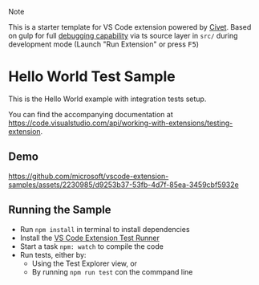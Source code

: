> [!NOTE]
> This is a starter template for VS Code extension powered by [Civet](https://civet.dev/). Based on gulp for full [debugging capability](https://code.visualstudio.com/docs/editor/debugging) via ts source layer in `src/` during development mode (Launch "Run Extension" or press <kbd>F5</kbd>)

# Hello World Test Sample

This is the Hello World example with integration tests setup.

You can find the accompanying documentation at https://code.visualstudio.com/api/working-with-extensions/testing-extension.

## Demo

https://github.com/microsoft/vscode-extension-samples/assets/2230985/d9253b37-53fb-4d7f-85ea-3459cbf5932e

## Running the Sample

- Run `npm install` in terminal to install dependencies
- Install the [VS Code Extension Test Runner](https://marketplace.visualstudio.com/items?itemName=ms-vscode.extension-test-runner)
- Start a task `npm: watch` to compile the code
- Run tests, either by:
  - Using the Test Explorer view, or
  - By running `npm run test` con the commpand line
